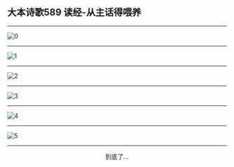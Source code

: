 
## 大本诗歌589 读经-从主话得喂养
        
<div id="aplayer0"></div>

---

<img alt="0" data-original="/data/d0588/0">

---

<img alt="1" data-original="/data/d0588/1">

---

<img alt="2" data-original="/data/d0588/2">

---

<img alt="3" data-original="/data/d0588/3">

---

<img alt="4" data-original="/data/d0588/4">

---

<img alt="5" data-original="/data/d0588/5">

---

<p style="text-align: center">到底了...</p>

<script src="/js/dist-view.js"></script>

<script>
MAIN.id = 'd0588';
        
const ap0 = new APlayer({
    container: document.getElementById('aplayer0'),
    volume: 1,
    loop: 'none',
    preload: 'none',
    audio: [{
        name: '大本诗歌589.mp3',
        artist: '大本诗歌',
        url: 'https://res.wx.qq.com/voice/getvoice?mediaid=MzI0NTk3MDM5M18yMjQ3NDk1MDIy',
        cover: '/favicon'
    }]
});
</script>
